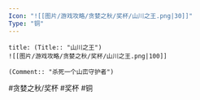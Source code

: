 ```yaml
---
Icon: "![[图片/游戏攻略/贪婪之秋/奖杯/山川之王.png|30]]"
Type: "铜"
---
```

```ad-common-bronze-trophy
title: (Title:: "山川之王")
![[图片/游戏攻略/贪婪之秋/奖杯/山川之王.png|100]]

(Comment:: "杀死一个山峦守护者")
```

#贪婪之秋/奖杯 #奖杯 #铜
